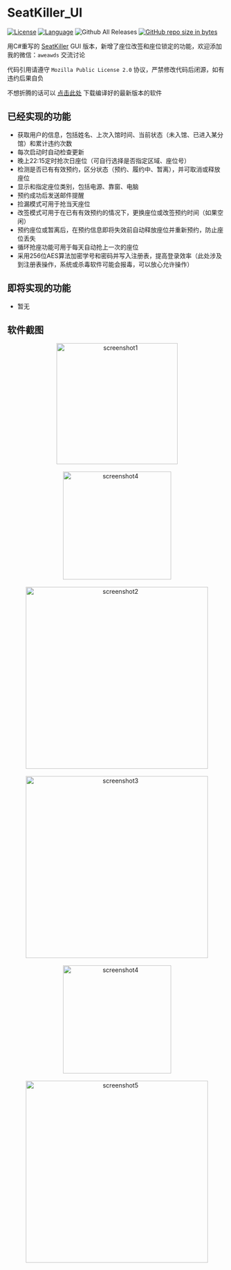 # SeatKiller_UI

[![License](https://img.shields.io/badge/License-MPL--2.0-red.svg)](LICENSE)
[![Language](https://img.shields.io/badge/language-C%23-blue.svg)](https://docs.microsoft.com/en-us/dotnet/csharp/)
![Github All Releases](https://img.shields.io/github/downloads/goolhanrry/Seatkiller_UI/total.svg)
[![GitHub repo size in bytes](https://img.shields.io/github/repo-size/goolhanrry/SeatKiller_UI.svg?colorB=ff7e00#)](https://github.com/goolhanrry/SeatKiller_UI)

用C#重写的 [SeatKiller](https://github.com/goolhanrry/SeatKiller) GUI 版本，新增了座位改签和座位锁定的功能，欢迎添加我的微信：`aweawds` 交流讨论

代码引用请遵守 `Mozilla Public License 2.0` 协议，严禁修改代码后闭源，如有违约后果自负

不想折腾的话可以 [点击此处](https://github.com/goolhanrry/SeatKiller_UI/releases) 下载编译好的最新版本的软件

## 已经实现的功能

* 获取用户的信息，包括姓名、上次入馆时间、当前状态（未入馆、已进入某分馆）和累计违约次数
* 每次启动时自动检查更新
* 晚上22:15定时抢次日座位（可自行选择是否指定区域、座位号）
* 检测是否已有有效预约，区分状态（预约、履约中、暂离），并可取消或释放座位
* 显示和指定座位类别，包括电源、靠窗、电脑
* 预约成功后发送邮件提醒
* 捡漏模式可用于抢当天座位
* 改签模式可用于在已有有效预约的情况下，更换座位或改签预约时间（如果空闲）
* 预约座位或暂离后，在预约信息即将失效前自动释放座位并重新预约，防止座位丢失
* 循环抢座功能可用于每天自动抢上一次的座位
* 采用256位AES算法加密学号和密码并写入注册表，提高登录效率（此处涉及到注册表操作，系统或杀毒软件可能会报毒，可以放心允许操作）

## 即将实现的功能

* 暂无

## 软件截图

<p align="center">
  <img with="340" height="280" src="https://github.com/goolhanrry/SeatKiller_UI/blob/master/Screenshots/SeatKiller_UI_Screenshot1.png" alt="screenshot1">
</p>
<p align="center">
  <img with="376" height="250" src="https://github.com/goolhanrry/SeatKiller_UI/blob/master/Screenshots/SeatKiller_UI_Screenshot2.png" alt="screenshot4">
</p>
<p align="center">
  <img with="598" height="421" src="https://github.com/goolhanrry/SeatKiller_UI/blob/master/Screenshots/SeatKiller_UI_Screenshot3.png" alt="screenshot2">
</p>
<p align="center">
  <img with="598" height="421" src="https://github.com/goolhanrry/SeatKiller_UI/blob/master/Screenshots/SeatKiller_UI_Screenshot4.png" alt="screenshot3">
</p>
<p align="center">
  <img with="376" height="250" src="https://github.com/goolhanrry/SeatKiller_UI/blob/master/Screenshots/SeatKiller_UI_Screenshot5.png" alt="screenshot4">
</p>
<p align="center">
  <img with="598" height="421" src="https://github.com/goolhanrry/SeatKiller_UI/blob/master/Screenshots/SeatKiller_UI_Screenshot6.png" alt="screenshot5">
</p>
